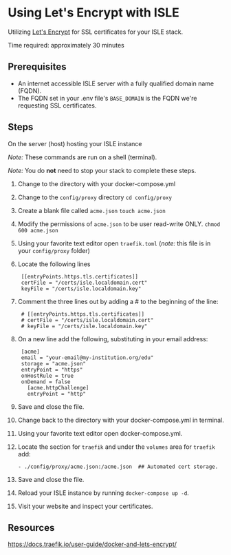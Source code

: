 # Using Let's Encrypt with ISLE

Utilizing [Let's Encrypt](https://letsencrypt.org/) for SSL certificates for your ISLE stack.

Time required: approximately 30 minutes

## Prerequisites
 - An internet accessible ISLE server with a fully qualified domain name (FQDN).
 - The FQDN set in your .env file's `BASE_DOMAIN` is the FQDN we're requesting SSL certificates.


## Steps
On the server (host) hosting your ISLE instance

_Note:_ These commands are run on a shell (terminal).

_Note:_ You do **not** need to stop your stack to complete these steps.

1. Change to the directory with your docker-compose.yml
2. Change to the `config/proxy` directory
   `cd config/proxy`
3. Create a blank file called `acme.json`
   `touch acme.json`
4. Modify the permissions of `acme.json` to be user read-write ONLY.
   `chmod 600 acme.json`
5. Using your favorite text editor open `traefik.toml` (_note:_ this file is in your `config/proxy` folder)
6. Locate the following lines 

        [[entryPoints.https.tls.certificates]]  
        certFile = "/certs/isle.localdomain.cert"  
        keyFile = "/certs/isle.localdomain.key"  

7. Comment the three lines out by adding a # to the beginning of the line:

        # [[entryPoints.https.tls.certificates]]  
        # certFile = "/certs/isle.localdomain.cert"  
        # keyFile = "/certs/isle.localdomain.key"  

8. On a new line add the following, substituting in your email address:

        [acme]  
        email = "your-email@my-institution.org/edu"  
        storage = "acme.json"  
        entryPoint = "https"  
        onHostRule = true  
        onDemand = false  
          [acme.httpChallenge]  
          entryPoint = "http"  

8. Save and close the file.

9. Change back to the directory with your docker-compose.yml in terminal.

10. Using your favorite text editor open docker-compose.yml.

11. Locate the section for `traefik` and under the `volumes` area for `traefik` add:

        - ./config/proxy/acme.json:/acme.json  ## Automated cert storage.

12. Save and close the file.

13. Reload your ISLE instance by running `docker-compose up -d`.

14. Visit your website and inspect your certificates.

## Resources

https://docs.traefik.io/user-guide/docker-and-lets-encrypt/
